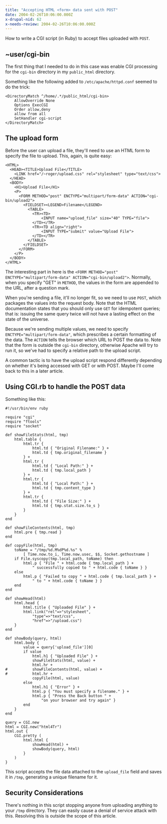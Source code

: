 ```yaml
---
title: "Accepting HTML <form> data sent with POST"
date: 2004-02-26T10:06:00.000Z
x-drupal-nid: 62
x-needs-review: 2004-02-26T10:06:00.000Z
---
```

How to write a CGI script (in Ruby) to accept files uploaded with `POST`.

## ~user/cgi-bin

The first thing that I needed to do in this case was enable CGI processing for the `cgi-bin` directory in my `public_html` directory.

Something like the following added to `/etc/apache/httpd.conf` seemed to do the trick:

```
<DirectoryMatch ^/home/.*/public_html/cgi-bin>
    AllowOverride None
    Options ExecCGI
    Order allow,deny
    allow from all
    SetHandler cgi-script
</DirectoryMatch>
```

## The upload form

Before the user can upload a file, they'll need to use an HTML form to specify the file to upload. This, again, is quite easy:

```
<HTML>
  <HEAD><TITLE>Upload File</TITLE>
    <LINK href="/~roger/upload.css" rel="stylesheet" type="text/css">
  </HEAD>
  <BODY>
    <H1>Upload File</H1>
    <P>
      <FORM METHOD="post" ENCTYPE="multipart/form-data" ACTION="cgi-bin/upload2">
        <FIELDSET><LEGEND>Filename</LEGEND>
          <TABLE>
            <TR><TD>
                <INPUT name="upload_file" size="40" TYPE="file">
            </TD></TR>
            <TR><TD align="right">
                <INPUT TYPE="submit" value="Upload File">
            </TD></TR>
          </TABLE>
        </FIELDSET>
      </FORM>
    </P>
  </BODY>
</HTML>
```

The interesting part in here is the `<FORM METHOD="post" ENCTYPE="multipart/form-data" ACTION="cgi-bin/upload2">`. Normally, when you specify "GET" in `METHOD`, the values in the form are appended to the URL, after a question mark.

When you're sending a file, it'll no longer fit, so we need to use `POST`, which packages the values into the request body. Note that the HTML documentation states that you should only use `GET` for idempotent queries; that is: issuing the same query twice will not have a lasting effect on the state of the universe.

Because we're sending multiple values, we need to specify `ENCTYPE="multipart/form-data"`, which prescribes a certain formatting of the data. The `ACTION` tells the browser which URL to POST the data to. Note that the form is outside the `cgi-bin` directory, otherwise Apache will try to run it, so we've had to specify a relative path to the upload script.

A common tactic is to have the upload script respond differently depending on whether it's being accessed with GET or with POST. Maybe I'll come back to this in a later article.

## Using CGI.rb to handle the POST data

Something like this:

```
#!/usr/bin/env ruby

require "cgi"
require "ftools"
require "socket"

def showFileStats(html, tmp)
	html.table {
		html.tr {
			html.td { "Original Filename:" } +
			html.td { tmp.original_filename }
		} +
		html.tr {
			html.td { "Local Path:" } +
			html.td { tmp.local_path }
		} +
		html.tr {
			html.td { "Local Path:" } +
			html.td { tmp.content_type }
		} +
		html.tr {
			html.td { "File Size:" } +
			html.td { tmp.stat.size.to_s }
		}
	}
end

def showFileContents(html, tmp)
	html.pre { tmp.read }
end

def copyFile(html, tmp)
	toName = "/tmp/%d.M%dP%d.%s" %
		[ Time.now.to_i, Time.now.usec, $$, Socket.gethostname ]
	if File.syscopy(tmp.local_path, toName) then
		html.p { "File " + html.code { tmp.local_path } +
			" successfully copied to " + html.code { toName } }
	else
		html.p { "Failed to copy " + html.code { tmp.local_path } +
			" to " + html.code { toName } }
	end
end

def showHead(html)
	html.head {
		html.title { "Uploaded File" } +
		html.link("rel"=>"stylesheet",
			"type"=>"text/css",
			"href"=>"/upload.css")
	}
end

def showBody(query, html)
	html.body {
		value = query['upload_file'][0]
		if value
			html.h1 { "Uploaded File" } +
			showFileStats(html, value) +
			html.hr +
#			showFileContents(html, value) +
#			html.hr +
			copyFile(html, value)
		else
			html.h1 { "Error" } +
			html.p { "You must specify a filename." } +
			html.p { "Press the Back button " +
				"on your browser and try again" }
		end
	}
end

query = CGI.new
html = CGI.new("html4Tr")
html.out {
	CGI.pretty (
		html.html {
			showHead(html) +
			showBody(query, html)
		}
	)
}
```

This script accepts the file data attached to the `upload_file` field and saves it in `/tmp`, generating a unique filename for it.

## Security Considerations

There's nothing in this script stopping anyone from uploading anything to your `/tmp` directory. They can easily cause a denial of service attack with this. Resolving this is outside the scope of this article.
